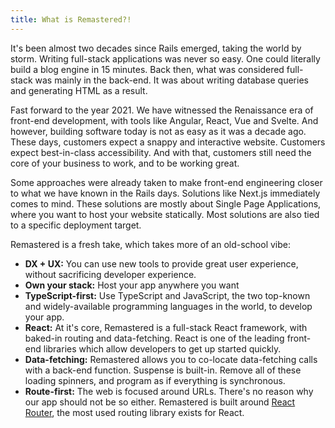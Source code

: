 ```yaml
---
title: What is Remastered?!
---
```


It's been almost two decades since Rails emerged, taking the world by storm. Writing full-stack applications was never so easy. One could literally build a blog engine in 15 minutes. Back then, what was considered full-stack was mainly in the back-end. It was about writing database queries and generating HTML as a result.

Fast forward to the year 2021. We have witnessed the Renaissance era of front-end development, with tools like Angular, React, Vue and Svelte. And however, building software today is not as easy as it was a decade ago. These days, customers expect a snappy and interactive website. Customers expect best-in-class accessibility. And with that, customers still need the core of your business to work, and to be working great.

Some approaches were already taken to make front-end engineering closer to what we have known in the Rails days. Solutions like Next.js immediately comes to mind. These solutions are mostly about Single Page Applications, where you want to host your website statically. Most solutions are also tied to a specific deployment target.

Remastered is a fresh take, which takes more of an old-school vibe:

- **DX + UX:** You can use new tools to provide great user experience, without sacrificing developer experience.
- **Own your stack:** Host your app anywhere you want
- **TypeScript-first:** Use TypeScript and JavaScript, the two top-known and widely-available programming languages in the world, to develop your app.
- **React:** At it's core, Remastered is a full-stack React framework, with baked-in routing and data-fetching. React is one of the leading front-end libraries which allow developers to get up started quickly.
- **Data-fetching:** Remastered allows you to co-locate data-fetching calls with a back-end function. Suspense is built-in. Remove all of these loading spinners, and program as if everything is synchronous.
- **Route-first:** The web is focused around URLs. There's no reason why our app should not be so either. Remastered is built around [React Router](https://github.com/reacttraining/react-router), the most used routing library exists for React.
